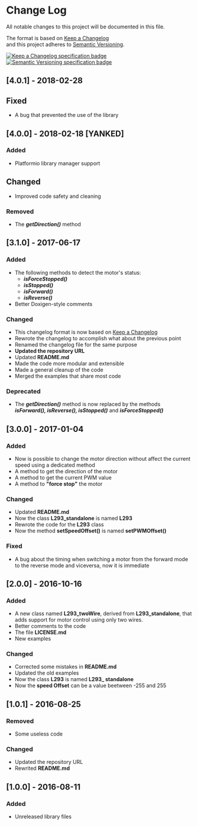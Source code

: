 # Change Log  
All notable changes to this project will be documented in this file.  

The format is based on [Keep a Changelog](http://keepachangelog.com/)  
and this project adheres to [Semantic Versioning](http://semver.org/).  

[![Keep a Changelog specification badge](https://img.shields.io/badge/Keep%20a%20Changelog%20Specification-1.0.0-orange.svg)](http://keepachangelog.com)
[![Semantic Versioning specification badge](https://img.shields.io/badge/Semantic%20Versioning%20Specification-2.0.0-orange.svg)](http://semver.org)

## [4.0.1] - 2018-02-28 ##

## Fixed ##

- A bug that prevented the use of the library

## [4.0.0] - 2018-02-18 [YANKED] ##

### Added ###

- Platformio library manager support  

## Changed ##

- Improved code safety and cleaning  

### Removed ###

- The ***getDirection()*** method  

## [3.1.0] - 2017-06-17 ##

### Added ###

- The following methods to detect the motor's status:
	- ***isForceStopped()***  
	- ***isStopped()***  
	- ***isForward()***  
	- ***isReverse()***  
- Better Doxigen-style comments  

### Changed ###

- This changelog format is now based on [Keep a Changelog](http://keepachangelog.com/)  
- Rewrote the changelog to accomplish what about the previous point  
- Renamed the changelog file for the same purpose  
- **Updated the repository URL**  
- Updated **README.md**  
- Made the code more modular and extensible  
- Made a general cleanup of the code
- Merged the examples that share most code  

### Deprecated ###

- The ***getDirection()*** method is now replaced by the methods ***isForward(), isReverse(), isStopped()*** and ***isForceStopped()***  

## [3.0.0] - 2017-01-04 ##

### Added ###

- Now is possible to change the motor direction without affect the current speed using a dedicated method
- A method to get the direction of the motor  
- A method to get the current PWM value  
- A method to **"force stop"** the motor  

### Changed ###

- Updated **README.md**
- Now the class **L293\_standalone** is named **L293**
- Rewrote the code for the **L293** class
- Now the method **setSpeedOffset()** is named **setPWMOffset()**

### Fixed ###

- A bug about the timing when switching a motor from the forward mode to the reverse mode and viceversa, now it is immediate

## [2.0.0] - 2016-10-16 ##

### Added ###

- A new class named **L293\_twoWire**, derived from **L293\_standalone**, that adds support for motor control using only two wires.
- Better comments to the code  
- The file **LICENSE.md**  
- New examples  

### Changed ###

- Corrected some mistakes in **README.md**
- Updated the old examples
- Now the class **L293** is named **L293\_ standalone**
- Now the **speed Offset** can be a value beetween -255 and 255

## [1.0.1] - 2016-08-25 ##

### Removed ###

- Some useless code

### Changed ###

- Updated the repository URL
- Rewrited **README.md**

## [1.0.0] - 2016-08-11 ##

### Added ###

- Unreleased library files
